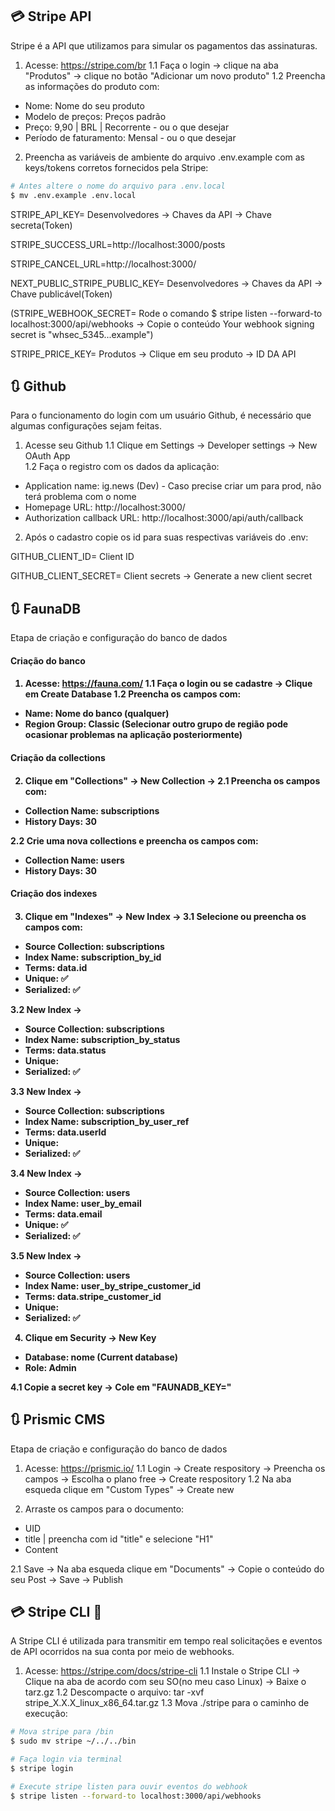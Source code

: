 ## 💳 Stripe API

Stripe é a API que utilizamos para simular os pagamentos das assinaturas.

1. Acesse: https://stripe.com/br
1.1 Faça o login -> clique na aba "Produtos" -> clique no botão "Adicionar um novo produto"
1.2 Preencha as informações do produto com:
  - Nome: Nome do seu produto
  - Modelo de preços: Preços padrão
  - Preço: 9,90 | BRL | Recorrente - ou o que desejar
  - Período de faturamento: Mensal - ou o que desejar

2. Preencha as variáveis de ambiente do arquivo .env.example com as keys/tokens corretos fornecidos pela Stripe:

```bash
# Antes altere o nome do arquivo para .env.local
$ mv .env.example .env.local
```
 STRIPE_API_KEY= Desenvolvedores -> Chaves da API -> Chave secreta(Token) 

 STRIPE_SUCCESS_URL=http://localhost:3000/posts

 STRIPE_CANCEL_URL=http://localhost:3000/

 NEXT_PUBLIC_STRIPE_PUBLIC_KEY= Desenvolvedores -> Chaves da API -> Chave publicável(Token)

 (STRIPE_WEBHOOK_SECRET= 
 Rode o comando $ stripe listen --forward-to localhost:3000/api/webhooks 
 -> Copie o conteúdo Your webhook signing secret is "whsec_5345...example")

 STRIPE_PRICE_KEY= Produtos -> Clique em seu produto -> ID DA API

 ## 🔃 Github

Para o funcionamento do login com um usuário Github, é necessário que algumas configurações sejam feitas.

1. Acesse seu Github
1.1 Clique em Settings -> Developer settings -> New OAuth App  
1.2 Faça o registro com os dados da aplicação:
  - Application name: ig.news (Dev) - Caso precise criar um para prod, não terá problema com o nome
  - Homepage URL: http://localhost:3000/
  - Authorization callback URL: http://localhost:3000/api/auth/callback

2. Após o cadastro copie os id para suas respectivas variáveis do .env:

GITHUB_CLIENT_ID= Client ID

GITHUB_CLIENT_SECRET= Client secrets -> Generate a new client secret

 ## 🔃 FaunaDB

Etapa de criação e configuração do banco de dados 

<h4>Criação do banco<h4>

1. Acesse: https://fauna.com/
1.1 Faça o login ou se cadastre -> Clique em Create Database
1.2 Preencha os campos com:
  - Name: Nome do banco (qualquer)
  - Region Group: Classic (Selecionar outro grupo de região pode ocasionar problemas na aplicação posteriormente)

<h4>Criação da collections<h4>

2. Clique em "Collections" -> New Collection -> 
2.1 Preencha os campos com:
  - Collection Name: subscriptions
  - History Days: 30

2.2 Crie uma nova collections e preencha os campos com:
  - Collection Name: users
  - History Days: 30

<h4>Criação dos indexes<h4>

3. Clique em "Indexes" -> New Index -> 
3.1 Selecione ou preencha os campos com:
  - Source Collection: subscriptions
  - Index Name: subscription_by_id
  - Terms: data.id
  - Unique: ✅
  - Serialized: ✅

3.2 New Index -> 
  - Source Collection: subscriptions
  - Index Name: subscription_by_status
  - Terms: data.status
  - Unique: 
  - Serialized: ✅

3.3 New Index -> 
  - Source Collection: subscriptions
  - Index Name: subscription_by_user_ref
  - Terms: data.userId
  - Unique: 
  - Serialized: ✅

3.4 New Index -> 
  - Source Collection: users
  - Index Name: user_by_email
  - Terms: data.email
  - Unique: ✅
  - Serialized: ✅

3.5 New Index -> 
  - Source Collection: users
  - Index Name: user_by_stripe_customer_id
  - Terms: data.stripe_customer_id
  - Unique: 
  - Serialized: ✅

4. Clique em Security -> New Key
  - Database: nome (Current database)
  - Role: Admin
  
4.1 Copie a secret key -> Cole em "FAUNADB_KEY="

 ## 🔃 Prismic CMS

Etapa de criação e configuração do banco de dados 

1. Acesse: https://prismic.io/
1.1 Login -> Create respository -> Preencha os campos -> Escolha o plano free -> Create respository
1.2 Na aba esqueda clique em "Custom Types" -> Create new

2. Arraste os campos para o documento:
  - UID
  - title | preencha com id "title" e selecione "H1"
  - Content

2.1 Save -> Na aba esqueda clique em "Documents" -> Copie o conteúdo do seu Post -> Save -> Publish


 ## 💳 Stripe CLI 💽

A Stripe CLI é utilizada para transmitir em tempo real solicitações e eventos de API ocorridos na sua conta por meio de webhooks.

1. Acesse: https://stripe.com/docs/stripe-cli
1.1 Instale o Stripe CLI -> Clique na aba de acordo com seu SO(no meu caso Linux) -> Baixe o tarz.gz
1.2 Descompacte o arquivo: tar -xvf stripe_X.X.X_linux_x86_64.tar.gz
1.3 Mova ./stripe para o caminho de execução:
```bash
# Mova stripe para /bin
$ sudo mv stripe ~/../../bin

# Faça login via terminal
$ stripe login

# Execute stripe listen para ouvir eventos do webhook
$ stripe listen --forward-to localhost:3000/api/webhooks 
```
